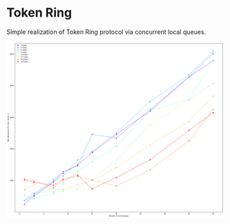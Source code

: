 # Token Ring 
Simple realization of Token Ring protocol via concurrent local queues. 

![png](plots/output_1.png)
